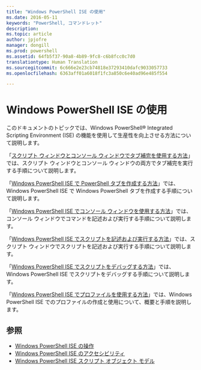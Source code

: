 ```yaml
---
title: "Windows PowerShell ISE の使用"
ms.date: 2016-05-11
keywords: "PowerShell, コマンドレット"
description: 
ms.topic: article
author: jpjofre
manager: dongill
ms.prod: powershell
ms.assetid: 64fb5f37-90a8-4b89-9fc8-c6b8fcc0c7d0
translationtype: Human Translation
ms.sourcegitcommit: 6c666e2e23cb74818e37293410dafc9033057733
ms.openlocfilehash: 6363aff01a6018f1fc3a850c6e40ad96e485f554

---
```


# <a name="using-the-windows-powershell-ise"></a>Windows PowerShell ISE の使用
このドキュメントのトピックでは、Windows PowerShell® Integrated Scripting Environment (ISE) の機能を使用して生産性を向上させる方法について説明します。

「[スクリプト ウィンドウとコンソール ウィンドウでタブ補完を使用する方法](How-to-Use-Tab-Completion-in-the-Script-Pane-and-Console-Pane.md)」では、スクリプト ウィンドウとコンソール ウィンドウの両方でタブ補完を実行する手順について説明します。

「[Windows PowerShell ISE で PowerShell タブを作成する方法](How-to-Create-a-PowerShell-Tab-in-Windows-PowerShell-ISE.md)」では、Windows PowerShell ISE で Windows PowerShell タブを作成する手順について説明します。

「[Windows PowerShell ISE でコンソール ウィンドウを使用する方法](How-to-Use-the-Console-Pane-in-the-Windows-PowerShell-ISE.md)」では、コンソール ウィンドウでコマンドを記述および実行する手順について説明します。

「[Windows PowerShell ISE でスクリプトを記述および実行する方法](How-to-Write-and-Run-Scripts-in-the-Windows-PowerShell-ISE.md)」では、スクリプト ウィンドウでスクリプトを記述および実行する手順について説明します。

「[Windows PowerShell ISE でスクリプトをデバッグする方法](How-to-Debug-Scripts-in-Windows-PowerShell-ISE.md)」では、Windows PowerShell ISE でスクリプトをデバッグする手順について説明します。

「[Windows PowerShell ISE でプロファイルを使用する方法](How-to-Use-Profiles-in-Windows-PowerShell-ISE.md)」では、Windows PowerShell ISE でのプロファイルの作成と使用について、概要と手順を説明します。

## <a name="see-also"></a>参照
- [Windows PowerShell ISE の操作](../../getting-started/fundamental/Exploring-the-Windows-PowerShell-ISE.md)
- [Windows PowerShell ISE のアクセシビリティ](../../setup/Accessibility-in-Windows-PowerShell-ISE.md)
- [Windows PowerShell ISE スクリプト オブジェクト モデル](https://technet.microsoft.com/en-us/library/69b047d0-da79-413e-b948-8e45d05d1f85)




<!--HONumber=Nov16_HO4-->



